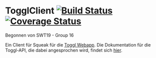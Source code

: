 # TogglClient [![Build Status][travis_badge]][travis_url] [![Coverage Status][coveralls_badge]][coveralls_url]
Begonnen von SWT19 - Group 16

Ein Client für Squeak für die [Toggl Webapp](https://www.toggl.com). Die Dokumentation für die Toggl-API, die dabei angesprochen wird, findet sich [hier](https://github.com/toggl/toggl_api_docs).


<!-- References -->
[travis_badge]: https://travis-ci.org/hpi-swa-teaching/TogglClient.svg?branch=master
[travis_url]: https://travis-ci.org/hpi-swa-teaching/TogglClient
[coveralls_badge]: https://coveralls.io/repos/github/hpi-swa-teaching/TogglClient/badge.svg?branch=master
[coveralls_url]: https://coveralls.io/github/hpi-swa-teaching/TogglClient?branch=master
